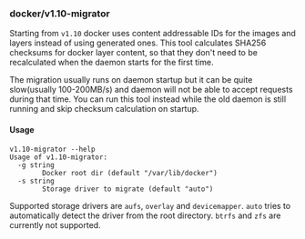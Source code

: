 ### docker/v1.10-migrator

Starting from `v1.10` docker uses content addressable IDs for the images and layers instead of using generated ones. This tool calculates SHA256 checksums for docker layer content, so that they don't need to be recalculated when the daemon starts for the first time.

The migration usually runs on daemon startup but it can be quite slow(usually 100-200MB/s) and daemon will not be able to accept requests during that time. You can run this tool instead while the old daemon is still running and skip checksum calculation on startup.

#### Usage

```
v1.10-migrator --help
Usage of v1.10-migrator:
  -g string
    	Docker root dir (default "/var/lib/docker")
  -s string
    	Storage driver to migrate (default "auto")
```

Supported storage drivers are `aufs`, `overlay` and `devicemapper`. `auto` tries to automatically detect the driver from the root directory. `btrfs` and `zfs` are currently not supported.
